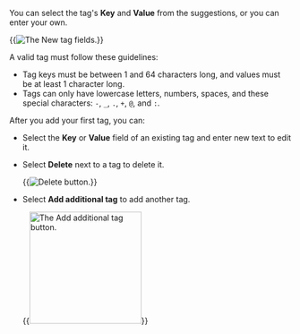 You can select the tag's **Key** and **Value** from the suggestions, or you can enter your own.

{{<image filename="images/rc/tags-new-tag.png" alt="The New tag fields." >}}

A valid tag must follow these guidelines:
- Tag keys must be between 1 and 64 characters long, and values must be at least 1 character long.
- Tags can only have lowercase letters, numbers, spaces, and these special characters: `-`, `_`, `.`, `+`, `@`, and `:`.

After you add your first tag, you can:

- Select the **Key** or **Value** field of an existing tag and enter new text to edit it.

- Select **Delete** next to a tag to delete it.

    {{<image filename="images/rc/icon-delete-teal.png" alt="Delete button." >}}

- Select **Add additional tag** to add another tag.

    {{<image filename="images/rc/tags-button-add-additional-tag.png" alt="The Add additional tag button." width="200px" >}}